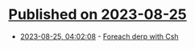 # [Published on 2023-08-25](index.md)

* [2023-08-25, 04:02:08](https://lobste.rs/s/zrote4/foreach_derp_with_csh) - [Foreach derp with Csh](http://blog.syncpup.com/posts/foreach-derp-with-csh.html)
